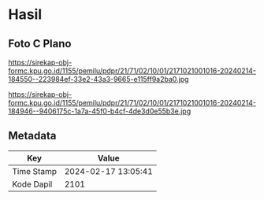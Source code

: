 # Hasil

## Foto C Plano

https://sirekap-obj-formc.kpu.go.id/1155/pemilu/pdpr/21/71/02/10/01/2171021001016-20240214-184550--223984ef-33e2-43a3-9665-e115ff9a2ba0.jpg

https://sirekap-obj-formc.kpu.go.id/1155/pemilu/pdpr/21/71/02/10/01/2171021001016-20240214-184946--9406175c-1a7a-45f0-b4cf-4de3d0e55b3e.jpg


## Metadata

| Key        | Value               |
| ---------- | ------------------- |
| Time Stamp | 2024-02-17 13:05:41 |
| Kode Dapil | 2101                |



